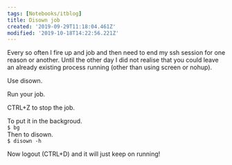 ```yaml
---
tags: [Notebooks/itblog]
title: Disown job
created: '2019-09-29T11:18:04.461Z'
modified: '2019-10-18T14:22:56.221Z'
---
```


Every so often I fire up and job and then need to end my ssh session for one reason or another. Until the other day I did not realise that you could leave an already existing process running (other than using screen or nohup).

Use disown.

Run your job.

CTRL+Z to stop the job.

To put it in the backgroud.  
`$ bg`  
Then to disown.  
`$ disown -h`

Now logout (CTRL+D) and it will just keep on running!
